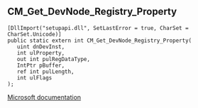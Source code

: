 ## CM_Get_DevNode_Registry_Property

```
[DllImport("setupapi.dll", SetLastError = true, CharSet = CharSet.Unicode)]
public static extern int CM_Get_DevNode_Registry_Property(
   uint dnDevInst,
   int ulProperty,
   out int pulRegDataType,
   IntPtr pBuffer,
   ref int pulLength,
   int ulFlags
);
```

[Microsoft documentation](https://docs.microsoft.com/en-us/windows/win32/api/cfgmgr32/nf-cfgmgr32-cm_get_devnode_registry_propertyw)
